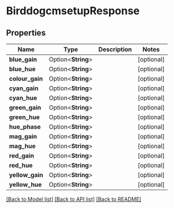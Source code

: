 # BirddogcmsetupResponse

## Properties

Name | Type | Description | Notes
------------ | ------------- | ------------- | -------------
**blue_gain** | Option<**String**> |  | [optional]
**blue_hue** | Option<**String**> |  | [optional]
**colour_gain** | Option<**String**> |  | [optional]
**cyan_gain** | Option<**String**> |  | [optional]
**cyan_hue** | Option<**String**> |  | [optional]
**green_gain** | Option<**String**> |  | [optional]
**green_hue** | Option<**String**> |  | [optional]
**hue_phase** | Option<**String**> |  | [optional]
**mag_gain** | Option<**String**> |  | [optional]
**mag_hue** | Option<**String**> |  | [optional]
**red_gain** | Option<**String**> |  | [optional]
**red_hue** | Option<**String**> |  | [optional]
**yellow_gain** | Option<**String**> |  | [optional]
**yellow_hue** | Option<**String**> |  | [optional]

[[Back to Model list]](../README.md#documentation-for-models) [[Back to API list]](../README.md#documentation-for-api-endpoints) [[Back to README]](../README.md)


